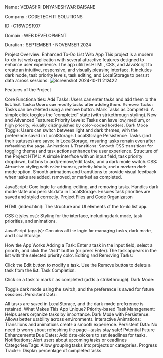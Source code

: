 Name : VEDASHRI DNYANESHWAR BAISANE

Company : CODETECH IT SOLUTIONS

ID : CT6WDS1907

Domain : WEB DEVELOPMENT

Duration : SEPTEMBER - NOVEMBER 2024

Project Overview: Enhanced To-Do List Web App This project is a modern to-do list web application with several attractive features designed to enhance user experience. The app utilizes HTML, CSS, and JavaScript to create an intuitive, responsive, and visually pleasing interface. It includes dark mode, task priority levels, task editing, and LocalStorage to persist data across sessions. 
![Screenshot 2024-10-11 212422](https://github.com/user-attachments/assets/9139baa8-5a5a-4271-ab18-c9418fe4ff71)

Features of the Project

Core Functionalities: Add Tasks: Users can enter tasks and add them to the list. Edit Tasks: Users can modify tasks after adding them. Remove Tasks: Tasks can be deleted using a remove button. Mark Tasks as Completed: A simple click toggles the "completed" state (with strikethrough styling).
New and Advanced Features: Priority Levels: Tasks can have low, medium, or high priority, visually distinguished by color-coded borders. Dark Mode Toggle: Users can switch between light and dark themes, with the preference saved in LocalStorage. LocalStorage Persistence: Tasks (and their statuses) are saved in LocalStorage, ensuring tasks remain even after refreshing the page. Animations & Transitions: Smooth CSS transitions for toggling themes and task actions enhance the user experience. Structure of the Project HTML: A simple interface with an input field, task priority dropdown, buttons to add/remove/edit tasks, and a dark mode switch.
CSS: Attractive styling with color themes, priority labels, and a modern dark mode option. Smooth animations and transitions to provide visual feedback when tasks are added, removed, or marked as completed.

JavaScript: Core logic for adding, editing, and removing tasks. Handles dark mode state and persists data in LocalStorage. Ensures task priorities are saved and styled correctly. Project Files and Code Organization

HTML (index.html): The structure and UI elements of the to-do list app.

CSS (styles.css): Styling for the interface, including dark mode, task priorities, and animations.

JavaScript (app.js): Contains all the logic for managing tasks, dark mode, and LocalStorage.

How the App Works Adding a Task:
Enter a task in the input field, select a priority, and click the "Add" button (or press Enter). The task appears in the list with the selected priority color. Editing and Removing Tasks:

Click the Edit button to modify a task. Use the Remove button to delete a task from the list. Task Completion:

Click on a task to mark it as completed (adds a strikethrough). Dark Mode:

Toggle dark mode using the switch, and the preference is saved for future sessions. Persistent Data:

All tasks are saved in LocalStorage, and the dark mode preference is retained. What Makes This App Unique? Priority-based Task Management: Helps users organize tasks by importance. Dark Mode with Persistence: Allows better usability across environments. Interactive Animations: Transitions and animations create a smooth experience. Persistent Data: No need to worry about refreshing the page—tasks stay safe! Potential Future Enhancements Due Dates: Add date-pickers to set deadlines for tasks. Notifications: Alert users about upcoming tasks or deadlines. Categories/Tags: Allow grouping tasks into projects or categories. Progress Tracker: Display percentage of completed tasks.
